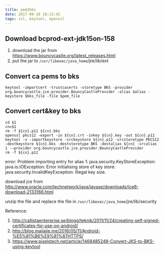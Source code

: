 ```yaml
---
title: pem2bks
date: 2017-09-18 18:13:42
tags: ssl, keytool, openssl
---
```

## Download bcprod-ext-jdk15on-158
1. download the jar from https://www.bouncycastle.org/latest_releases.html
2. put the jar to `/usr/libexec/java_home`/jre/lib/ext

## Convert ca pems to bks


```
keytool -importcert -trustcacerts -storetype BKS -provider org.bouncycastle.jce.provider.BouncyCastleProvider -alias $alias -keystore $bks_file -file $pem_file
```

## Convert cert&key to bks

```
cd $1
cn=$1
rm -f ${cn}.p12 ${cn}.bks
openssl pkcs12 -export -in ${cn}.crt -inkey ${cn}.key -out ${cn}.p12
keytool -v -importkeystore -srckeystore ${cn}.p12 -srcstoretype PKCS12 -destkeystore ${cn}.bks -deststoretype BKS -destalias ${cn} -srcalias 1 -–provider org.bouncycastle.jce.provider.BouncyCastleProvider
rm -f ${cn}.p12
```

error:
Problem importing entry for alias 1: java.security.KeyStoreException: java.io.IOException: Error initialising store of key store: java.security.InvalidKeyException: Illegal key size.

download jce from http://www.oracle.com/technetwork/java/javase/downloads/jce8-download-2133166.html

unzip the file and replace the file in `/usr/libexec/java_home`/jre/lib/security


Reference:
1. http://callistaenterprise.se/blogg/teknik/2011/11/24/creating-self-signed-certificates-for-use-on-android/
2. http://blog.majiajie.me/2016/05/11/Android-%E5%81%B6%E9%81%87HTTPS/
3. https://www.pixelstech.net/article/1468485248-Convert-JKS-to-BKS-using-keytool

